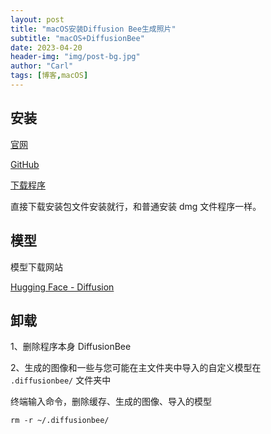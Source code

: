 ```yaml
---
layout: post
title: "macOS安装Diffusion Bee生成照片"
subtitle: "macOS+DiffusionBee"
date: 2023-04-20
header-img: "img/post-bg.jpg"
author: "Carl"
tags: [博客,macOS]
---
```


## 安装

[官网](https://diffusionbee.com)

[GitHub](https://github.com/divamgupta/diffusionbee-stable-diffusion-ui)

[下载程序](https://diffusionbee.com/download)

直接下载安装包文件安装就行，和普通安装 dmg 文件程序一样。

## 模型

模型下载网站

[Hugging Face - Diffusion](https://huggingface.co/models?other=stable-diffusion&sort=downloads)

## 卸载

1、删除程序本身 DiffusionBee

2、生成的图像和一些与您可能在主文件夹中导入的自定义模型在 `.diffusionbee/` 文件夹中

终端输入命令，删除缓存、生成的图像、导入的模型

```
rm -r ~/.diffusionbee/
```

